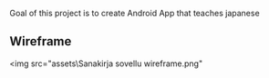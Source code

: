 Goal of this project is to create Android App that teaches japanese

## Wireframe

<img
src="assets\Sanakirja sovellu wireframe.png"
>